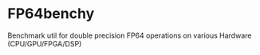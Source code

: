 # FP64benchy
Benchmark util for double precision FP64 operations on various Hardware (CPU/GPU/FPGA/DSP)
